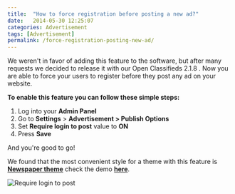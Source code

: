 ```yaml
---
title:  "How to force registration before posting a new ad?"
date:   2014-05-30 12:25:07
categories: Advertisement
tags: [Advertisement]
permalink: /force-registration-posting-new-ad/
---
```

We weren't in favor of adding this feature to the software, but after many requests we decided to release it with our Open Classifieds 2.1.8 . Now you are able to force your users to register before they post any ad on your website. 

**To enable this feature you can follow these simple steps:** 

1. Log into your **Admin Panel** 
2. Go to **Settings** > **Advertisement > Publish Options** 
3. Set **Require login to post** value to **ON** 
4. Press **Save** 

And you're good to go! 

We found that the most convenient style for a theme with this feature is **[Newspaper theme](http://market.open-classifieds.com/themes/newspaper.html)** check the demo **[here](http://market.open-classifieds.com/themes/demo/newspaper.html)**. 

![Require login to post](//open-classifieds.com/wp-content/uploads/2014/05/Require-login-to-post.png)

